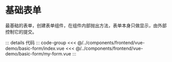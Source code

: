 # 基础表单

最基础的表单，创建表单组件，在组件内部抛出方法，表单本身只做显示，由外部控制它的提交。

<script setup>
import BasicForm from '@/components/frontend/vue-demo/basic-form/index.vue'
</script>

<basic-form />

::: details 代码
::: code-group
<<< @/../components/frontend/vue-demo/basic-form/index.vue
<<< @/../components/frontend/vue-demo/basic-form/my-form.vue
:::
